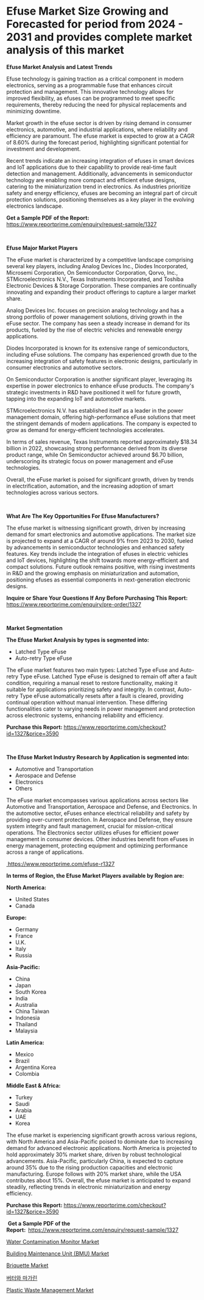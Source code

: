 <p><h1>Efuse Market Size Growing and Forecasted for period from 2024 - 2031 and provides complete market analysis of this market</h1></p><p><strong>Efuse Market Analysis and Latest Trends</strong></p>
<p><p>Efuse technology is gaining traction as a critical component in modern electronics, serving as a programmable fuse that enhances circuit protection and management. This innovative technology allows for improved flexibility, as efuses can be programmed to meet specific requirements, thereby reducing the need for physical replacements and minimizing downtime.</p><p>Market growth in the efuse sector is driven by rising demand in consumer electronics, automotive, and industrial applications, where reliability and efficiency are paramount. The efuse market is expected to grow at a CAGR of 8.60% during the forecast period, highlighting significant potential for investment and development. </p><p>Recent trends indicate an increasing integration of efuses in smart devices and IoT applications due to their capability to provide real-time fault detection and management. Additionally, advancements in semiconductor technology are enabling more compact and efficient efuse designs, catering to the miniaturization trend in electronics. As industries prioritize safety and energy efficiency, efuses are becoming an integral part of circuit protection solutions, positioning themselves as a key player in the evolving electronics landscape.</p></p>
<p><strong>Get a Sample PDF of the Report:&nbsp;</strong> <a href="https://www.reportprime.com/enquiry/request-sample/1327">https://www.reportprime.com/enquiry/request-sample/1327</a></p>
<p>&nbsp;</p>
<p><strong>Efuse Major Market Players</strong></p>
<p><p>The eFuse market is characterized by a competitive landscape comprising several key players, including Analog Devices Inc., Diodes Incorporated, Microsemi Corporation, On Semiconductor Corporation, Qorvo, Inc., STMicroelectronics N.V., Texas Instruments Incorporated, and Toshiba Electronic Devices & Storage Corporation. These companies are continually innovating and expanding their product offerings to capture a larger market share.</p><p>Analog Devices Inc. focuses on precision analog technology and has a strong portfolio of power management solutions, driving growth in the eFuse sector. The company has seen a steady increase in demand for its products, fueled by the rise of electric vehicles and renewable energy applications.</p><p>Diodes Incorporated is known for its extensive range of semiconductors, including eFuse solutions. The company has experienced growth due to the increasing integration of safety features in electronic designs, particularly in consumer electronics and automotive sectors.</p><p>On Semiconductor Corporation is another significant player, leveraging its expertise in power electronics to enhance eFuse products. The company's strategic investments in R&D have positioned it well for future growth, tapping into the expanding IoT and automotive markets.</p><p>STMicroelectronics N.V. has established itself as a leader in the power management domain, offering high-performance eFuse solutions that meet the stringent demands of modern applications. The company is expected to grow as demand for energy-efficient technologies accelerates.</p><p>In terms of sales revenue, Texas Instruments reported approximately $18.34 billion in 2022, showcasing strong performance derived from its diverse product range, while On Semiconductor achieved around $6.70 billion, underscoring its strategic focus on power management and eFuse technologies. </p><p>Overall, the eFuse market is poised for significant growth, driven by trends in electrification, automation, and the increasing adoption of smart technologies across various sectors.</p></p>
<p>&nbsp;</p>
<p><strong>What Are The Key Opportunities For Efuse Manufacturers?</strong></p>
<p><p>The efuse market is witnessing significant growth, driven by increasing demand for smart electronics and automotive applications. The market size is projected to expand at a CAGR of around 9% from 2023 to 2030, fueled by advancements in semiconductor technologies and enhanced safety features. Key trends include the integration of efuses in electric vehicles and IoT devices, highlighting the shift towards more energy-efficient and compact solutions. Future outlook remains positive, with rising investments in R&D and the growing emphasis on miniaturization and automation, positioning efuses as essential components in next-generation electronic designs.</p></p>
<p><strong>Inquire or Share Your Questions If Any Before Purchasing This Report:</strong> <a href="https://www.reportprime.com/enquiry/pre-order/1327">https://www.reportprime.com/enquiry/pre-order/1327</a></p>
<p>&nbsp;</p>
<p><strong>Market Segmentation</strong></p>
<p><strong>The Efuse Market Analysis by types is segmented into:</strong></p>
<p><ul><li>Latched Type eFuse</li><li>Auto-retry Type eFuse</li></ul></p>
<p><p>The eFuse market features two main types: Latched Type eFuse and Auto-retry Type eFuse. Latched Type eFuse is designed to remain off after a fault condition, requiring a manual reset to restore functionality, making it suitable for applications prioritizing safety and integrity. In contrast, Auto-retry Type eFuse automatically resets after a fault is cleared, providing continual operation without manual intervention. These differing functionalities cater to varying needs in power management and protection across electronic systems, enhancing reliability and efficiency.</p></p>
<p><strong>Purchase this Report:&nbsp;</strong><a href="https://www.reportprime.com/checkout?id=1327&price=3590">https://www.reportprime.com/checkout?id=1327&price=3590</a></p>
<p>&nbsp;</p>
<p><strong>The Efuse Market Industry Research by Application is segmented into:</strong></p>
<p><ul><li>Automotive and Transportation</li><li>Aerospace and Defense</li><li>Electronics</li><li>Others</li></ul></p>
<p><p>The eFuse market encompasses various applications across sectors like Automotive and Transportation, Aerospace and Defense, and Electronics. In the automotive sector, eFuses enhance electrical reliability and safety by providing over-current protection. In Aerospace and Defense, they ensure system integrity and fault management, crucial for mission-critical operations. The Electronics sector utilizes eFuses for efficient power management in consumer devices. Other industries benefit from eFuses in energy management, protecting equipment and optimizing performance across a range of applications.</p></p>
<p><a href="https://www.reportprime.com/efuse-r1327">&nbsp;https://www.reportprime.com/efuse-r1327</a></p>
<p><strong>In terms of Region, the Efuse Market Players available by Region are:</strong></p>
<p>
    <p> <strong> North America: </strong>
        <ul>
            <li>United States</li>
            <li>Canada</li>
        </ul>
        </p> 
    <p> <strong> Europe: </strong>
        <ul>
            <li>Germany</li>
            <li>France</li>
            <li>U.K.</li>
            <li>Italy</li>
            <li>Russia</li>
        </ul>
        </p> 
    <p> <strong> Asia-Pacific: </strong>
        <ul>
            <li>China</li>
            <li>Japan</li>
            <li>South Korea</li>
            <li>India</li>
            <li>Australia</li>
            <li>China Taiwan</li>
            <li>Indonesia</li>
            <li>Thailand</li>
            <li>Malaysia</li>
        </ul>
        </p> 
    <p> <strong> Latin America: </strong>
        <ul>
            <li>Mexico</li>
            <li>Brazil</li>
            <li>Argentina Korea</li>
            <li>Colombia</li>
        </ul>
        </p> 
    <p> <strong> Middle East & Africa: </strong>
        <ul>
            <li>Turkey</li>
            <li>Saudi</li>
            <li>Arabia</li>
            <li>UAE</li>
            <li>Korea</li>
        </ul>
    </p>
    </p>
<p><p>The efuse market is experiencing significant growth across various regions, with North America and Asia-Pacific poised to dominate due to increasing demand for advanced electronic applications. North America is projected to hold approximately 30% market share, driven by robust technological advancements. Asia-Pacific, particularly China, is expected to capture around 35% due to the rising production capacities and electronic manufacturing. Europe follows with 20% market share, while the USA contributes about 15%. Overall, the efuse market is anticipated to expand steadily, reflecting trends in electronic miniaturization and energy efficiency.</p></p>
<p><strong>Purchase this Report: </strong><a href="https://www.reportprime.com/checkout?id=1327&price=3590">https://www.reportprime.com/checkout?id=1327&price=3590</a></p>
<p>&nbsp;<strong>Get a Sample PDF of the Report:&nbsp;&nbsp;</strong><a href="https://www.reportprime.com/enquiry/request-sample/1327">https://www.reportprime.com/enquiry/request-sample/1327</a></p>
<p><strong></strong></p>
<p><p><a href="https://issuu.com/reportprime-2/docs/water-contamination-monitor-market-_b0c0388ed96dc6">Water Contamination Monitor Market</a></p><p><a href="https://issuu.com/reportprime-2/docs/building-maintenance-unit-bmu-marke_7676cfe1514cb6">Building Maintenance Unit (BMU) Market</a></p><p><a href="https://www.linkedin.com/pulse/global-briquette-market-share-growth-opportunities-z0bwc?trackingId=rE90v9LsQEGVQbtmsH9%2BSA%3D%3D">Briquette Market</a></p><p><a href="https://medium.com/@kavonhansen21/%EB%8B%A4%EC%9D%8C-%EB%AA%87-%EB%85%84-%EB%8F%99%EC%95%88-%EB%B2%84%ED%84%B0-%EB%B0%8F-%EB%A7%88%EA%B0%80%EB%A6%B0-%EC%8B%9C%EC%9E%A5%EC%97%90-%EC%98%81%ED%96%A5%EC%9D%84-%EB%AF%B8%EC%B9%A0-%EC%9A%94%EC%9D%B8%EC%9D%80-%EB%AC%B4%EC%97%87%EC%9D%B8%EA%B0%80%EC%9A%94-%EC%8B%9C%EC%9E%A5-%EC%A0%9C%ED%92%88-%EB%B0%8F-%EC%A7%80%EC%97%AD-%EB%B6%84%EC%84%9D-2024-2031-a32e4dca4ec6">버터와 마가린</a></p><p><a href="https://www.linkedin.com/pulse/plastic-waste-management-market-trends-growth-outlook-w8ykc?trackingId=txoDhOZpRNmk4MToYjXeNA%3D%3D">Plastic Waste Management Market</a></p></p>